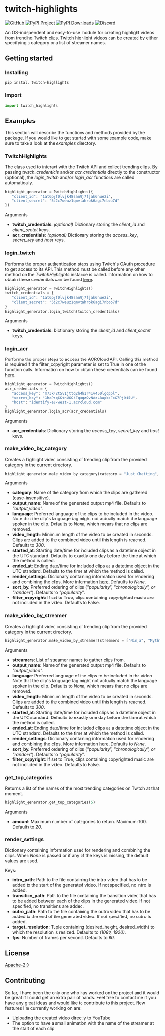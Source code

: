 # twitch-highlights
[![GitHub](https://img.shields.io/github/license/pelledrijver/twitch-highlights)](https://github.com/pelledrijver/twitch-highlights/blob/master/LICENSE)
[![PyPI Project](https://img.shields.io/pypi/v/twitch-highlights)](https://pypi.org/project/twitch-highlights/)
[![PyPI Downloads](https://img.shields.io/pypi/dm/twitch-highlights)](https://pypi.org/project/twitch-highlights/)
[![Discord](https://img.shields.io/discord/829297778324537384?color=%237289da&label=discord)](https://discord.gg/SPCj7TURj7)

An OS-independent and easy-to-use module for creating highlight videos from trending Twitch clips. Twitch highlight videos can be created by either specifying a category or a list of streamer names.  

## Getting started
### Installing
```bash
pip install twitch-highlights
```
### Import
```python
import twitch_highlights
```


## Examples
This section will describe the functions and methods provided by the package. If you would like to get started with some example code, make sure to take a look at the *examples* directory.

### TwitchHighlights
The class used to interact with the Twitch API and collect trending clips. By passing *twitch_credentials* and/or *acr_credentials* directly to the constructor (optional), the *login_twitch* and/or *login_acr* functions are called automatically.
```python
highlight_generator = TwitchHighlights({
   "client_id": "1at6pyf0lvjk48san9j7fjak6hue2i",
   "client_secret": "5i2c7weuz1qmvtahrok6agi7nbqo7d"
})
```
Arguments:
- **twitch_credentials**: *(optional)* Dictionary storing the *client_id* and *client_sectet* keys.
- **acr_credentials**: *(optional)* Dictionary storing the *access_key*, *secret_key* and *host* keys.

### login_twitch
Performs the proper authentication steps using Twitch's OAuth procedure to get access to its API. This method must be called before any other method on the *TwitchHighlights* instance is called. Information on how to obtain these credentials can be found [here](https://dev.twitch.tv/docs/authentication#registration).

```python
highlight_generator = TwitchHighlights()
twitch_credentials = {
   "client_id": "1at6pyf0lvjk48san9j7fjak6hue2i",
   "client_secret": "5i2c7weuz1qmvtahrok6agi7nbqo7d"
}
highlight_generator.login_twitch(twitch_credentials)
```
Arguments:
- **twitch_credentials**: Dictionary storing the *client_id* and *client_sectet* keys.

### login_acr
Performs the proper steps to access the ACRCloud API. Calling this method is required if the filter_copyright parameter is set to True in one of the function calls. Information on how to obtain these credentials can be found [here](https://www.acrcloud.com/music-recognition/).

```python
highlight_generator = TwitchHighlights()
acr_credentials = {
   "access_key": "m73k42t5v1jttq2h4h1r41v450lgqdpl",
   "secret_key": "1haPnq6StnU6S4FqoqzOvNAzLkapbaFeG7Pj945U",   
   "host": "identify-eu-west-1.acrcloud.com"  
}
highlight_generator.login_acr(acr_credentials)
```
Arguments:
- **acr_credentials**: Dictionary storing the *access_key*, *secret_key* and *host* keys.



### make_video_by_category
Creates a highlight video consisting of trending clip from the provided category in the current directory.
```python
highlight_generator.make_video_by_category(category = "Just Chatting", language = "en", video_length = 500)
```
Arguments:
- **category**: Name of the category from which the clips are gathered (case-insensitive).
- **output_name**: Name of the generated output mp4 file. Defaults to *"output_video"*.
- **language**: Preferred language of the clips to be included in the video. Note that the clip's language tag might not actually match the language spoken in the clip. Defaults to *None*, which means that no clips are removed.
- **video_length**: Minimum length of the video to be created in seconds. Clips are added to the combined video until this length is reached. Defaults to *300*.
- **started_at**: Starting date/time for included clips as a datetime object in the UTC standard. Defaults to exactly one day before the time at which the method is called.
- **ended_at**: Ending date/time for included clips as a datetime object in the UTC standard. Defaults to the time at which the method is called.
- **render_settings**: Dictionary containing information used for rendering and combining the clips. More information [here](#render_settings). Defaults to *None*.
- **sort_by**: Preferred ordering of clips (*"popularity", "chronologically", or "random"*). Defaults to *"popularity"*.
- **filter_copyright**: If set to True, clips containing copyrighted music are not included in the video. Defaults to False. 


### make_video_by_streamer
Creates a highlight video consisting of trending clip from the provided category in the current directory.
```python
highlight_generator.make_video_by_streamer(streamers = ["Ninja", "Myth"])
```
Arguments:
- **streamers**: List of streamer names to gather clips from.
- **output_name**: Name of the generated output mp4 file. Defaults to *"output_video"*.
- **language**: Preferred language of the clips to be included in the video. Note that the clip's language tag might not actually match the language spoken in the clip. Defaults to *None*, which means that no clips are removed.
- **video_length**: Minimum length of the video to be created in seconds. Clips are added to the combined video until this length is reached. Defaults to *300*.
- **started_at**: Starting date/time for included clips as a datetime object in the UTC standard. Defaults to exactly one day before the time at which the method is called.
- **ended_at**: Ending date/time for included clips as a datetime object in the UTC standard. Defaults to the time at which the method is called.
- **render_settings**: Dictionary containing information used for rendering and combining the clips. More information [here](#render_settings). Defaults to *None*.
- **sort_by**: Preferred ordering of clips (*"popularity", "chronologically", or "random"*). Defaults to *"popularity"*.
- **filter_copyright**: If set to True, clips containing copyrighted music are not included in the video. Defaults to False. 


### get_top_categories
Returns a list of the names of the most trending categories on Twitch at that moment. 
```python
highlight_generator.get_top_categories(5)
```
Arguments:
- **amount**: Maximum number of categories to return. Maximum: 100. Defaults to *20*.


### render_settings
Dictionary containing information used for rendering and combining the clips. When *None* is passed or if any of the keys is missing, the default values are used. 

Keys:
- **intro_path**: Path to the file containing the intro video that has to be added to the start of the generated video. If not specified, no intro is added.
- **transition_path**: Path to the file containing the transition video that has to be added between each of the clips in the generated video. If not specified, no transitions are added.
- **outro_path**: Path to the file containing the outro video that has to be added to the end of the generated video. If not specified, no outro is added.
- **target_resolution**: Tuple containing (desired_height, desired_width) to which the resolution is resized. Defaults to *(1080, 1920)*.
- **fps**: Number of frames per second. Defaults to *60*.

## License
[Apache-2.0](https://github.com/pelledrijver/twitch-highlights/blob/dev/LICENSE)

## Contributing
So far, I have been the only one who has worked on the project and it would be great if I could get an extra pair of hands. Feel free to contact me if you have any great ideas and would like to contribute to this project. New features I'm currently working on are:
- Uploading the created video directly to YouTube
- The option to have a small animation with the name of the streamer at the start of each clip.